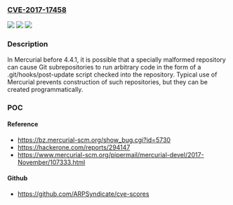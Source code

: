 ### [CVE-2017-17458](https://cve.mitre.org/cgi-bin/cvename.cgi?name=CVE-2017-17458)
![](https://img.shields.io/static/v1?label=Product&message=n%2Fa&color=blue)
![](https://img.shields.io/static/v1?label=Version&message=n%2Fa&color=blue)
![](https://img.shields.io/static/v1?label=Vulnerability&message=n%2Fa&color=brighgreen)

### Description

In Mercurial before 4.4.1, it is possible that a specially malformed repository can cause Git subrepositories to run arbitrary code in the form of a .git/hooks/post-update script checked into the repository. Typical use of Mercurial prevents construction of such repositories, but they can be created programmatically.

### POC

#### Reference
- https://bz.mercurial-scm.org/show_bug.cgi?id=5730
- https://hackerone.com/reports/294147
- https://www.mercurial-scm.org/pipermail/mercurial-devel/2017-November/107333.html

#### Github
- https://github.com/ARPSyndicate/cve-scores

